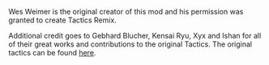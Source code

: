Wes Weimer is the original creator of this mod and his permission was granted to create Tactics Remix. 

Additional credit goes to Gebhard Blucher, Kensai Ryu, Xyx and Ishan for all of their great works and contributions to the original Tactics. The original tactics can be found [here](https://weidu.org/tactics.html).
